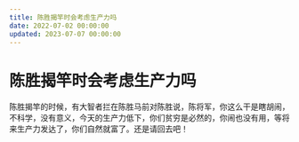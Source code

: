 ```yaml
---
title: 陈胜揭竿时会考虑生产力吗
date: 2022-07-02 00:00:00
updated: 2023-07-07 00:00:00
---
```


# 陈胜揭竿时会考虑生产力吗

陈胜揭竿的时候，有大智者拦在陈胜马前对陈胜说，陈将军，你这么干是瞎胡闹，不科学，没有意义，今天的生产力低下，你们贫穷是必然的，你闹也没有用，等将来生产力发达了，你们自然就富了。还是请回去吧！
